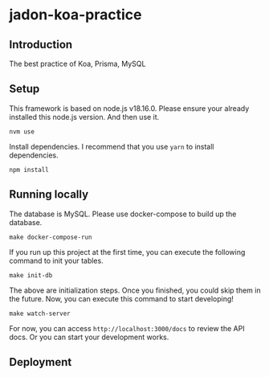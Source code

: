 # jadon-koa-practice

## Introduction
The best practice of Koa, Prisma, MySQL 

## Setup

This framework is based on node.js v18.16.0. Please ensure your already installed this node.js version. And then use it.

```
nvm use
```

Install dependencies. I recommend that you use `yarn` to install dependencies.

```
npm install
```

## Running locally

The database is MySQL. Please use docker-compose to build up the database.

```
make docker-compose-run
```

If you run up this project at the first time, you can execute the following command to init your tables.

```
make init-db
```

The above are initialization steps. Once you finished, you could skip them in the future. Now, you can execute this command to start developing!

```
make watch-server
```

For now, you can access `http://localhost:3000/docs` to review the API docs. Or you can start your development works.

## Deployment
